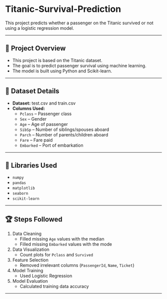 # Titanic-Survival-Prediction
This project predicts whether a passenger on the Titanic survived or not using a logistic regression model.  

---

## 🚀 **Project Overview**
- This project is based on the Titanic dataset.  
- The goal is to predict passenger survival using machine learning.  
- The model is built using Python and Scikit-learn.  

---

## 📌 **Dataset Details**  
- **Dataset:** test.csv and train.csv  
- **Columns Used:**  
  - `Pclass` – Passenger class  
  - `Sex` – Gender  
  - `Age` – Age of passenger  
  - `SibSp` – Number of siblings/spouses aboard  
  - `Parch` – Number of parents/children aboard  
  - `Fare` – Fare paid  
  - `Embarked` – Port of embarkation  

---

## 🔨 **Libraries Used**  
- `numpy`  
- `pandas`  
- `matplotlib`  
- `seaborn`  
- `scikit-learn`  

---

## 🏆 **Steps Followed**  
1. Data Cleaning  
   - Filled missing `Age` values with the median  
   - Filled missing `Embarked` values with the mode  
2. Data Visualization  
   - Count plots for `Pclass` and `Survived`  
3. Feature Selection  
   - Removed irrelevant columns (`PassengerId`, `Name`, `Ticket`)  
4. Model Training  
   - Used Logistic Regression  
5. Model Evaluation  
   - Calculated training data accuracy  

---



